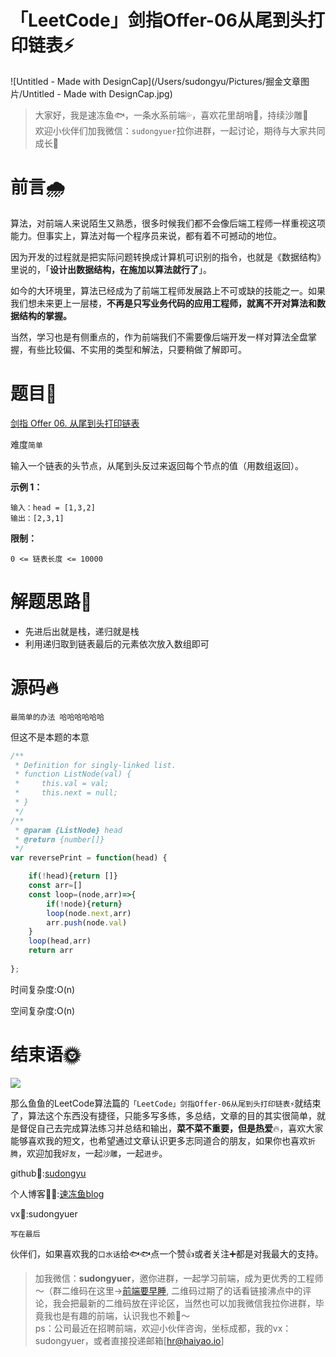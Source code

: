 # 「LeetCode」剑指Offer-06从尾到头打印链表⚡️

![Untitled - Made with DesignCap](/Users/sudongyu/Pictures/掘金文章图片/Untitled - Made with DesignCap.jpg)

> 大家好，我是速冻鱼🐟，一条水系前端💦，喜欢花里胡哨💐，持续沙雕🌲<br/>
> 欢迎小伙伴们加我微信：`sudongyuer`拉你进群，一起讨论，期待与大家共同成长🥂

# 前言🌧️

算法，对前端人来说陌生又熟悉，很多时候我们都不会像后端工程师一样重视这项能力。但事实上，算法对每一个程序员来说，都有着不可撼动的地位。

因为开发的过程就是把实际问题转换成计算机可识别的指令，也就是《数据结构》里说的，「**设计出数据结构，在施加以算法就行了**」。 

如今的大环境里，算法已经成为了前端工程师发展路上不可或缺的技能之一。如果我们想未来更上一层楼，**不再是只写业务代码的应用工程师，就离不开对算法和数据结构的掌握。**

当然，学习也是有侧重点的，作为前端我们不需要像后端开发一样对算法全盘掌握，有些比较偏、不实用的类型和解法，只要稍做了解即可。



# 题目🦀

[剑指 Offer 06. 从尾到头打印链表](https://leetcode-cn.com/problems/cong-wei-dao-tou-da-yin-lian-biao-lcof/)

难度`简单`

输入一个链表的头节点，从尾到头反过来返回每个节点的值（用数组返回）。

**示例 1：**

```
输入：head = [1,3,2]
输出：[2,3,1]
```

 

**限制：**

```
0 <= 链表长度 <= 10000
```

# 解题思路🌵

- 先进后出就是栈，递归就是栈
- 利用递归取到链表最后的元素依次放入数组即可

# 源码🔥

`最简单的办法 哈哈哈哈哈哈`

但这不是本题的本意

```js
/**
 * Definition for singly-linked list.
 * function ListNode(val) {
 *     this.val = val;
 *     this.next = null;
 * }
 */
/**
 * @param {ListNode} head
 * @return {number[]}
 */
var reversePrint = function(head) {

    if(!head){return []}
    const arr=[]
    const loop=(node,arr)=>{
        if(!node){return}
        loop(node.next,arr)
        arr.push(node.val)
    }
    loop(head,arr)
    return arr
  
};
```

时间复杂度:O(n) 

空间复杂度:O(n)

# 结束语🌞

![](https://p3-juejin.byteimg.com/tos-cn-i-k3u1fbpfcp/fba1cd45ab394a5da2c93dec288246be~tplv-k3u1fbpfcp-zoom-1.image)

那么鱼鱼的LeetCode算法篇的`「LeetCode」剑指Offer-06从尾到头打印链表⚡️`就结束了，算法这个东西没有捷径，只能多写多练，多总结，文章的目的其实很简单，就是督促自己去完成算法练习并总结和输出，**菜不菜不重要，但是热爱**🔥，喜欢大家能够喜欢我的短文，也希望通过文章认识更多志同道合的朋友，如果你也喜欢`折腾`，欢迎加我`好友`，一起`沙雕`，一起`进步`。

github🤖:[sudongyu](https://github.com/sudongyuer/)

个人博客👨‍💻:[速冻鱼blog](https://sudongyuer.github.io/)

vx👦:sudongyuer

`写在最后`

伙伴们，如果喜欢我的`口水话`给🐟🐟点一个赞👍或者关注➕都是对我最大的支持。

>加我微信：**sudongyuer**，邀你进群，一起学习前端，成为更优秀的工程师～（群二维码在这里->[前端要早睡](https://juejin.cn/pin/7022136907265998861), 二维码过期了的话看链接沸点中的评论，我会把最新的二维码放在评论区，当然也可以加我微信我拉你进群，毕竟我也是有趣的前端，认识我也不赖🌟～<br/>
>ps：公司最近在招聘前端，欢迎小伙伴咨询，坐标成都，我的vx：sudongyuer，或者直接投递邮箱[hr@haiyao.io]

